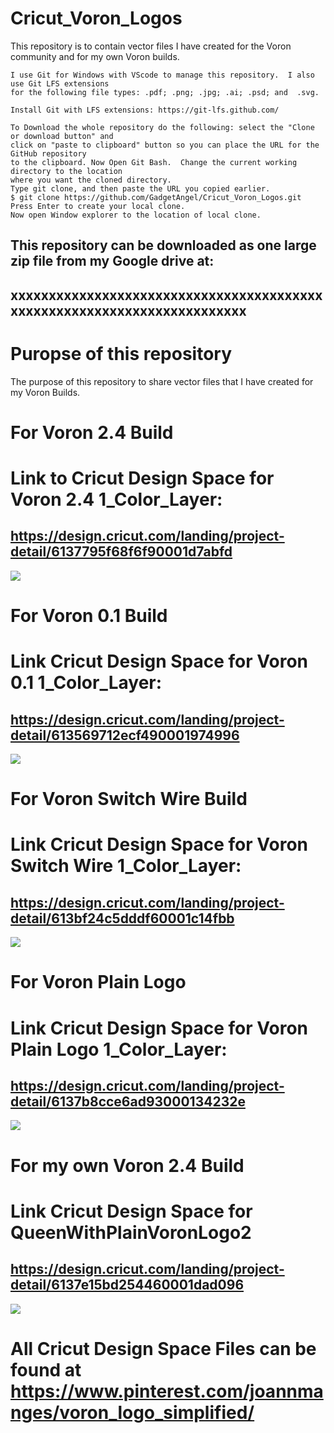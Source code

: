 # Cricut_Voron_Logos
This repository is to contain vector files I have created for the Voron community and for my own Voron builds.

```
I use Git for Windows with VScode to manage this repository.  I also use Git LFS extensions
for the following file types: .pdf; .png; .jpg; .ai; .psd; and  .svg.

Install Git with LFS extensions: https://git-lfs.github.com/

To Download the whole repository do the following: select the "Clone or download button" and
click on "paste to clipboard" button so you can place the URL for the GitHub repository
to the clipboard. Now Open Git Bash.  Change the current working directory to the location
where you want the cloned directory.
Type git clone, and then paste the URL you copied earlier.
$ git clone https://github.com/GadgetAngel/Cricut_Voron_Logos.git
Press Enter to create your local clone.
Now open Window explorer to the location of local clone.
```

## This repository can be downloaded as one large zip file from my Google drive at:
## xxxxxxxxxxxxxxxxxxxxxxxxxxxxxxxxxxxxxxxxxxxxxxxxxxxxxxxxxxxxxxxxxxxxxxxx

# Puropse of this repository

The purpose of this repository to share vector files that I have created for my Voron Builds.

# For Voron 2.4 Build

# Link to Cricut Design Space for Voron 2.4 1_Color_Layer:
## https://design.cricut.com/landing/project-detail/6137795f68f6f90001d7abfd

<img src="https://github.com/GadgetAngel/Cricut_Voron_Logos/blob/main/images/Voron2.4_1Color.jpg?raw=true" />

# For Voron 0.1 Build

# Link Cricut Design Space for Voron 0.1 1_Color_Layer:
## https://design.cricut.com/landing/project-detail/613569712ecf490001974996

<img src="https://github.com/GadgetAngel/Cricut_Voron_Logos/blob/main/images/Combined_Red_Path_300ppi.png?raw=true" />

# For Voron Switch Wire Build

# Link Cricut Design Space for Voron Switch Wire 1_Color_Layer:
## https://design.cricut.com/landing/project-detail/613bf24c5dddf60001c14fbb

<img src="https://github.com/GadgetAngel/Cricut_Voron_Logos/blob/main/images/Cricut_VoronSW_Logo_RearPanel_1Layer.jpg?raw=true" />

# For Voron Plain Logo

# Link Cricut Design Space for Voron Plain Logo 1_Color_Layer:
## https://design.cricut.com/landing/project-detail/6137b8cce6ad93000134232e

<img src="https://github.com/GadgetAngel/Cricut_Voron_Logos/blob/main/images/Voron_Design_Plain_Logo.jpg?raw=true" />

# For my own Voron 2.4 Build

# Link Cricut Design Space for QueenWithPlainVoronLogo2
## https://design.cricut.com/landing/project-detail/6137e15bd254460001dad096

<img src="https://github.com/GadgetAngel/Cricut_Voron_Logos/blob/main/images/QueenWithPlainVoronLogo2.png?raw=true" />

# All Cricut Design Space Files can be found at https://www.pinterest.com/joannmanges/voron_logo_simplified/
